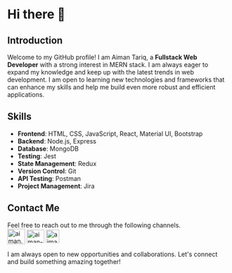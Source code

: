 # Hi there 👋

## Introduction
Welcome to my GitHub profile! I am Aiman Tariq, a **Fullstack Web Developer** with a strong interest in MERN stack. I am always eager to expand my knowledge and keep up with the latest trends in web development. I am open to learning new technologies and frameworks that can enhance my skills and help me build even more robust and efficient applications.

## Skills
- **Frontend**: HTML, CSS, JavaScript, React, Material UI, Bootstrap
- **Backend**: Node.js, Express
- **Database**: MongoDB
- **Testing**: Jest
- **State Management**: Redux
- **Version Control**: Git
- **API Testing**: Postman
- **Project Management**: Jira

## Contact Me
Feel free to reach out to me through the following channels. <br/>
<a href="mailto:aiman.tariq.skipq@gmail.com" target="blank"><img align="center" src="https://cdns.iconmonstr.com/wp-content/releases/preview/2012/240/iconmonstr-email-2.png" alt="aiman.tariq.skipq@gmail.com" height="35" width="40" /></a>
<a href="https://linkedin.com/in/aiman-tariq-sarwar" target="blank"><img align="center" src="https://raw.githubusercontent.com/rahuldkjain/github-profile-readme-generator/master/src/images/icons/Social/linked-in-alt.svg" alt="aiman-tariq-sarwar" height="30" width="40" /></a>
<a href="https://aimantariq.tech/" target="blank"><img align="center" src="https://cdns.iconmonstr.com/wp-content/releases/preview/2018/240/iconmonstr-globe-thin.png" alt="aiman.tariq.skipq@gmail.com" height="30" width="30" /></a>

I am always open to new opportunities and collaborations. Let's connect and build something amazing together!
